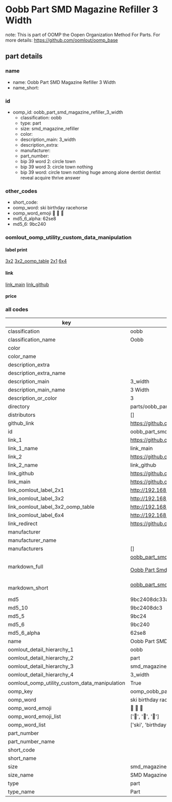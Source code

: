 # Oobb Part SMD Magazine Refiller 3 Width  

note: This is part of OOMP the Oopen Organization Method For Parts. For more details: https://github.com/oomlout/oomp_base

##  part details
  







### name
* name: Oobb Part SMD Magazine Refiller 3 Width
* name_short: 
### id
* oomp_id: oobb_part_smd_magazine_refiller_3_width
  * classification: oobb
  * type: part
  * size: smd_magazine_refiller
  * color: 
  * description_main: 3_width
  * description_extra: 
  * manufacturer: 
  * part_number: 
  * bip 39 word 2: circle town
  * bip 39 word 3: circle town nothing
  * bip 39 word: circle town nothing huge among alone dentist dentist reveal acquire thrive answer

### other_codes
* short_code: 
* oomp_word: ski birthday racehorse
* oomp_word_emoji :ski: :birthday: :racehorse:
* md5_6_alpha: 62se8
* md5_6: 9bc240






### oomlout_oomp_utility_custom_data_manipulation
#### label print
[3x2](http://192.168.1.245:1112/?label=oomp%2062se8)
[3x2_oomp_table](http://192.168.1.108:1112/?label=oomp%2062se8)
[2x1](http://192.168.1.242:1112/?label=oomp%2062se8)
[6x4](http://192.168.1.55:1112/?label=oomp%2062se8)    

#### link

[link_main](https://github.com/oomlout/oomlout_oomp_version_1_messy/tree/main/parts/oobb_part_smd_magazine_refiller_3_width) [link_github](https://github.com/oomlout/oomlout_oomp_version_1_messy/tree/main/parts/oobb_part_smd_magazine_refiller_3_width)                             

#### price







### all codes 
| key | value |  
| --- | --- |  
| classification | oobb |  
| classification_name | Oobb |  
| color |  |  
| color_name |  |  
| description_extra |  |  
| description_extra_name |  |  
| description_main | 3_width |  
| description_main_name | 3 Width |  
| description_or_color | 3 |  
| directory | parts/oobb_part_smd_magazine_refiller_3_width |  
| distributors | [] |  
| github_link | https://github.com/oomlout/oomlout_oomp_part_src/tree/main/parts/oobb_part_smd_magazine_refiller_3_width |  
| id | oobb_part_smd_magazine_refiller_3_width |  
| link_1 | https://github.com/oomlout/oomlout_oomp_version_1_messy/tree/main/parts/oobb_part_smd_magazine_refiller_3_width |  
| link_1_name | link_main |  
| link_2 | https://github.com/oomlout/oomlout_oomp_version_1_messy/tree/main/parts/oobb_part_smd_magazine_refiller_3_width |  
| link_2_name | link_github |  
| link_github | https://github.com/oomlout/oomlout_oomp_version_1_messy/tree/main/parts/oobb_part_smd_magazine_refiller_3_width |  
| link_main | https://github.com/oomlout/oomlout_oomp_version_1_messy/tree/main/parts/oobb_part_smd_magazine_refiller_3_width |  
| link_oomlout_label_2x1 | http://192.168.1.242:1112/?label=oomp%2062se8 |  
| link_oomlout_label_3x2 | http://192.168.1.245:1112/?label=oomp%2062se8 |  
| link_oomlout_label_3x2_oomp_table | http://192.168.1.108:1112/?label=oomp%2062se8 |  
| link_oomlout_label_6x4 | http://192.168.1.55:1112/?label=oomp%2062se8 |  
| link_redirect | https://github.com/oomlout/oomlout_oomp_version_1_messy/tree/main/parts/oobb_part_smd_magazine_refiller_3_width |  
| manufacturer |  |  
| manufacturer_name |  |  
| manufacturers | [] |  
| markdown_full | [oobb_part_smd_magazine_refiller_3_width](none)<br>[](none)<br>[Oobb Part Smd Magazine Refiller 3 Width](none)<br><br> |  
| markdown_short | [oobb_part_smd_magazine_refiller_3_width](none)<br><br> |  
| md5 | 9bc2408dc33a87501b83f6eb2db99149 |  
| md5_10 | 9bc2408dc3 |  
| md5_5 | 9bc24 |  
| md5_6 | 9bc240 |  
| md5_6_alpha | 62se8 |  
| name | Oobb Part SMD Magazine Refiller 3 Width |  
| oomlout_detail_hierarchy_1 | oobb |  
| oomlout_detail_hierarchy_2 | part |  
| oomlout_detail_hierarchy_3 | smd_magazine_refiller |  
| oomlout_detail_hierarchy_4 | 3_width |  
| oomlout_oomp_utility_custom_data_manipulation | True |  
| oomp_key | oomp_oobb_part_smd_magazine_refiller_3_width |  
| oomp_word | ski birthday racehorse |  
| oomp_word_emoji | :ski: :birthday: :racehorse: |  
| oomp_word_emoji_list | [':ski:', ':birthday:', ':racehorse:'] |  
| oomp_word_list | ['ski', 'birthday', 'racehorse'] |  
| part_number |  |  
| part_number_name |  |  
| short_code |  |  
| short_name |  |  
| size | smd_magazine_refiller |  
| size_name | SMD Magazine Refiller |  
| type | part |  
| type_name | Part |  
